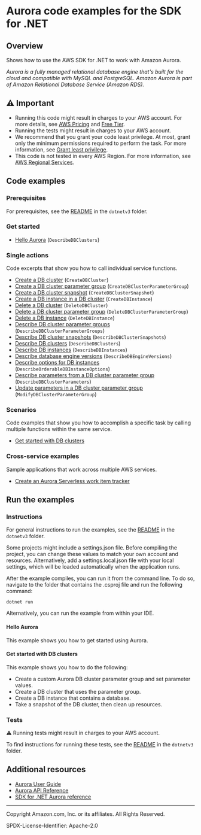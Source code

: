 <!--Generated by WRITEME on 2023-10-26 15:45:18.020139 (UTC)-->
# Aurora code examples for the SDK for .NET

## Overview

Shows how to use the AWS SDK for .NET to work with Amazon Aurora.

<!--custom.overview.start-->
<!--custom.overview.end-->

*Aurora is a fully managed relational database engine that's built for the cloud and compatible with MySQL and PostgreSQL. Amazon Aurora is part of Amazon Relational Database Service (Amazon RDS).*

## ⚠ Important

* Running this code might result in charges to your AWS account. For more details, see [AWS Pricing](https://aws.amazon.com/pricing/?aws-products-pricing.sort-by=item.additionalFields.productNameLowercase&aws-products-pricing.sort-order=asc&awsf.Free%20Tier%20Type=*all&awsf.tech-category=*all) and [Free Tier](https://aws.amazon.com/free/?all-free-tier.sort-by=item.additionalFields.SortRank&all-free-tier.sort-order=asc&awsf.Free%20Tier%20Types=*all&awsf.Free%20Tier%20Categories=*all).
* Running the tests might result in charges to your AWS account.
* We recommend that you grant your code least privilege. At most, grant only the minimum permissions required to perform the task. For more information, see [Grant least privilege](https://docs.aws.amazon.com/IAM/latest/UserGuide/best-practices.html#grant-least-privilege).
* This code is not tested in every AWS Region. For more information, see [AWS Regional Services](https://aws.amazon.com/about-aws/global-infrastructure/regional-product-services).

<!--custom.important.start-->
<!--custom.important.end-->

## Code examples

### Prerequisites

For prerequisites, see the [README](../README.md#Prerequisites) in the `dotnetv3` folder.


<!--custom.prerequisites.start-->
<!--custom.prerequisites.end-->


### Get started

* [Hello Aurora](Actions/HelloAurora.cs#L4) (`DescribeDBClusters`)

### Single actions

Code excerpts that show you how to call individual service functions.

* [Create a DB cluster](Actions/AuroraWrapper.cs#L199) (`CreateDBCluster`)
* [Create a DB cluster parameter group](Actions/AuroraWrapper.cs#L41) (`CreateDBClusterParameterGroup`)
* [Create a DB cluster snapshot](Actions/AuroraWrapper.cs#L320) (`CreateDBClusterSnapshot`)
* [Create a DB instance in a DB cluster](Actions/AuroraWrapper.cs#L286) (`CreateDBInstance`)
* [Delete a DB cluster](Actions/AuroraWrapper.cs#L367) (`DeleteDBCluster`)
* [Delete a DB cluster parameter group](Actions/AuroraWrapper.cs#L181) (`DeleteDBClusterParameterGroup`)
* [Delete a DB instance](Actions/AuroraWrapper.cs#L386) (`DeleteDBInstance`)
* [Describe DB cluster parameter groups](Actions/AuroraWrapper.cs#L98) (`DescribeDBClusterParameterGroups`)
* [Describe DB cluster snapshots](Actions/AuroraWrapper.cs#L340) (`DescribeDBClusterSnapshots`)
* [Describe DB clusters](Actions/AuroraWrapper.cs#L259) (`DescribeDBClusters`)
* [Describe DB instances](Actions/AuroraWrapper.cs#L236) (`DescribeDBInstances`)
* [Describe database engine versions](Actions/AuroraWrapper.cs#L21) (`DescribeDBEngineVersions`)
* [Describe options for DB instances](Actions/AuroraWrapper.cs#L154) (`DescribeOrderableDBInstanceOptions`)
* [Describe parameters from a DB cluster parameter group](Actions/AuroraWrapper.cs#L66) (`DescribeDBClusterParameters`)
* [Update parameters in a DB cluster parameter group](Actions/AuroraWrapper.cs#L115) (`ModifyDBClusterParameterGroup`)

### Scenarios

Code examples that show you how to accomplish a specific task by calling multiple
functions within the same service.

* [Get started with DB clusters](Scenarios/AuroraScenario.cs)

### Cross-service examples

Sample applications that work across multiple AWS services.

* [Create an Aurora Serverless work item tracker](../cross_service/AuroraItemTracker)

## Run the examples

### Instructions


For general instructions to run the examples, see the
[README](../README.md#building-and-running-the-code-examples) in the `dotnetv3` folder.

Some projects might include a settings.json file. Before compiling the project,
you can change these values to match your own account and resources. Alternatively,
add a settings.local.json file with your local settings, which will be loaded automatically
when the application runs.

After the example compiles, you can run it from the command line. To do so, navigate to
the folder that contains the .csproj file and run the following command:

```
dotnet run
```

Alternatively, you can run the example from within your IDE.

<!--custom.instructions.start-->
<!--custom.instructions.end-->

#### Hello Aurora

This example shows you how to get started using Aurora.



#### Get started with DB clusters

This example shows you how to do the following:

* Create a custom Aurora DB cluster parameter group and set parameter values.
* Create a DB cluster that uses the parameter group.
* Create a DB instance that contains a database.
* Take a snapshot of the DB cluster, then clean up resources.

<!--custom.scenario_prereqs.aurora_Scenario_GetStartedClusters.start-->
<!--custom.scenario_prereqs.aurora_Scenario_GetStartedClusters.end-->


<!--custom.scenarios.aurora_Scenario_GetStartedClusters.start-->
<!--custom.scenarios.aurora_Scenario_GetStartedClusters.end-->

### Tests

⚠ Running tests might result in charges to your AWS account.


To find instructions for running these tests, see the [README](../README.md#Tests)
in the `dotnetv3` folder.



<!--custom.tests.start-->
<!--custom.tests.end-->

## Additional resources

* [Aurora User Guide](https://docs.aws.amazon.com/AmazonRDS/latest/AuroraUserGuide/CHAP_AuroraOverview.html)
* [Aurora API Reference](https://docs.aws.amazon.com/AmazonRDS/latest/APIReference/Welcome.html)
* [SDK for .NET Aurora reference](https://docs.aws.amazon.com/sdkfornet/v3/apidocs/items/RDS/NRDS.html)

<!--custom.resources.start-->
<!--custom.resources.end-->

---

Copyright Amazon.com, Inc. or its affiliates. All Rights Reserved.

SPDX-License-Identifier: Apache-2.0